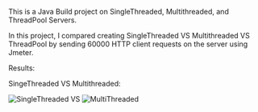 This is a Java Build project on SingleThreaded, Multithreaded, and ThreadPool Servers. 

In this project, I compared creating SingleThreaded VS Multithreaded VS ThreadPool by sending 60000 HTTP client requests on the server using Jmeter.

Results:

SingeThreaded VS Multithreaded:

![SingleThreaded](https://github.com/user-attachments/assets/ea20e8fa-defb-48b7-83fc-6f5d64cb4463) VS ![MultiThreaded](https://github.com/user-attachments/assets/ec5aa0fd-977d-4b92-8abf-a4aba4337051)

